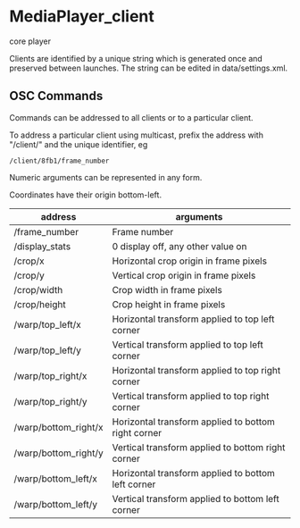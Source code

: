 # MediaPlayer_client
core player

Clients are identified by a unique string which is generated once and preserved between launches. The string can be edited in data/settings.xml.

## OSC Commands

Commands can be addressed to all clients or to a particular client.

To address a particular client using multicast, prefix the address with "/client/" and the unique identifier, eg

    /client/8fb1/frame_number

Numeric arguments can be represented in any form.

Coordinates have their origin bottom-left.


| address              | arguments                                           |
|----------------------|-----------------------------------------------------|
| /frame_number        | Frame number                                        |
| /display_stats       | 0 display off, any other value on                   |
| /crop/x              | Horizontal crop origin in frame pixels              |
| /crop/y              | Vertical crop origin in frame pixels                |
| /crop/width          | Crop width in frame pixels                          |
| /crop/height         | Crop height in frame pixels                         |
| /warp/top_left/x     | Horizontal transform applied to top left corner     |
| /warp/top_left/y     | Vertical transform applied to top left corner       |
| /warp/top_right/x    | Horizontal transform applied to top right corner    |
| /warp/top_right/y    | Vertical transform applied to top right corner      |
| /warp/bottom_right/x | Horizontal transform applied to bottom right corner |
| /warp/bottom_right/y | Vertical transform applied to bottom right corner   |
| /warp/bottom_left/x  | Horizontal transform applied to bottom left corner  |
| /warp/bottom_left/y  | Vertical transform applied to bottom left corner    |
